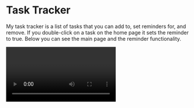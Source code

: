 # Task Tracker

My task tracker is a list of tasks that you can add to, set reminders for, and remove. If you double-click on a task on the home page it sets the reminder to true.
Below you can see the main page and the reminder functionality.

<video of main page tasks being double-clicked>

You'll want to run a JSON server by typing "json-server --watch db.json --port 5000"

Once you have a server running, you can add your own tasks.

<video of task being created>

Following the About link in the footer shows the version number, a Go Back link, and the footer.
